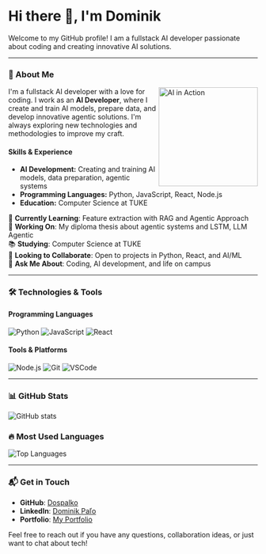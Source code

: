 # Hi there 👋, I'm Dominik

Welcome to my GitHub profile! I am a fullstack AI developer passionate about coding and creating innovative AI solutions.

---

### 🌟 About Me

<img align="right" src="https://media.giphy.com/media/xT9IgzoKnwFNmISR8I/giphy.gif" width="200" alt="AI in Action"/>

I'm a fullstack AI developer with a love for coding. I work as an **AI Developer**, where I create and train AI models, prepare data, and develop innovative agentic solutions. I'm always exploring new technologies and methodologies to improve my craft.

#### Skills & Experience
- **AI Development:** Creating and training AI models, data preparation, agentic systems
- **Programming Languages:** Python, JavaScript, React, Node.js
- **Education:** Computer Science at TUKE

🌱 **Currently Learning**: Feature extraction with RAG and Agentic Approach  
🔭 **Working On**: My diploma thesis about agentic systems and LSTM, LLM Agentic  
📚 **Studying**: Computer Science at TUKE  
👯 **Looking to Collaborate**: Open to projects in Python, React, and AI/ML  
💬 **Ask Me About**: Coding, AI development, and life on campus

---

### 🛠️ Technologies & Tools

#### Programming Languages
![Python](https://img.shields.io/badge/-Python-3776AB?style=flat-square&logo=python&logoColor=white)
![JavaScript](https://img.shields.io/badge/-JavaScript-black?style=flat-square&logo=javascript)
![React](https://img.shields.io/badge/-React-61DAFB?style=flat-square&logo=react&logoColor=white)

#### Tools & Platforms
![Node.js](https://img.shields.io/badge/-Node.js-339933?style=flat-square&logo=node.js&logoColor=white)
![Git](https://img.shields.io/badge/-Git-black?style=flat-square&logo=git)
![VSCode](https://img.shields.io/badge/-VSCode-007ACC?style=flat-square&logo=visual-studio-code&logoColor=white)

---

### 📊 GitHub Stats

![GitHub stats](https://github-readme-stats.vercel.app/api?username=Dospalko&show_icons=true&theme=radical)

### 🔥 Most Used Languages

![Top Languages](https://github-readme-stats.vercel.app/api/top-langs/?username=Dospalko&layout=compact&theme=radical)

---

### 📬 Get in Touch

- **GitHub**: [Dospalko](https://github.com/Dospalko)
- **LinkedIn**: [Dominik Paľo](https://linkedin.com/in/dominik-paľo-a61801205)
- **Portfolio**: [My Portfolio](#) <!-- Replace with your URL -->

Feel free to reach out if you have any questions, collaboration ideas, or just want to chat about tech!
